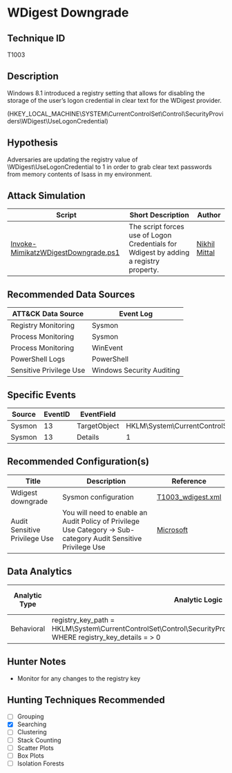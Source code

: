 # WDigest Downgrade
## Technique ID
T1003


## Description
Windows 8.1 introduced a registry setting that allows for disabling the storage of the user’s logon credential in clear text for the WDigest provider.

(HKEY\_LOCAL\_MACHINE\SYSTEM\CurrentControlSet\Control\SecurityProviders\WDigest\UseLogonCredential)


## Hypothesis
Adversaries are updating the registry value of \WDigest\UseLogonCredential to 1 in order to grab clear text passwords from memory contents of lsass in my environment.

## Attack Simulation

| Script  | Short Description | Author | 
|---------|---------|---------|
| [Invoke-MimikatzWDigestDowngrade.ps1](https://github.com/samratashok/nishang/blob/master/Gather/Invoke-MimikatzWDigestDowngrade.ps1)| The script forces use of Logon Credentials for Wdigest by adding a registry property.| [Nikhil Mittal](https://twitter.com/nikhil_mitt) |

## Recommended Data Sources

| ATT&CK Data Source | Event Log |
|---------|---------|
|Registry Monitoring| Sysmon |
|Process Monitoring |Sysmon| 
|Process Monitoring | WinEvent | 
|PowerShell Logs| PowerShell |
|Sensitive Privilege Use| Windows Security Auditing |


## Specific Events

| Source | EventID | EventField | Details | Reference | 
|--------|---------|-------|--------|-----------| 
| Sysmon | 13 | TargetObject | HKLM\System\CurrentControlSet\Control\SecurityProviders\WDigest\UseLogonCredential | [Cyb3rWard0g](https://twitter.com/Cyb3rWard0g) |
| Sysmon | 13 | Details | 1 | [Cyb3rWard0g](https://twitter.com/Cyb3rWard0g) |


## Recommended Configuration(s)
| Title | Description | Reference|
|---------|---------|---------|
| Wdigest downgrade | Sysmon configuration | [T1003_wdigest.xml](https://github.com/Cyb3rWard0g/ThreatHunter-Playbook/blob/master/attack_matrix/windows/sysmon_configs/T1003_wdigest.xml)
|  Audit Sensitive Privilege Use | You will need to enable an Audit Policy of Privilege Use Category -> Sub-category Audit Sensitive Privilege Use | [Microsoft](https://docs.microsoft.com/en-us/windows/security/threat-protection/auditing/event-4673#security-monitoring-recommendations) |


## Data Analytics 

| Analytic Type  | Analytic Logic | Analytic Data Object |
|--------|---------|---------|
| Behavioral|  registry\_key\_path = HKLM\System\CurrentControlSet\Control\SecurityProviders\WDigest\UseLogonCredential WHERE registry\_key\_details = > 0 | [registry]\(TBD\) | 


## Hunter Notes
 * Monitor for any changes to the registry key


## Hunting Techniques Recommended

- [ ] Grouping
- [x] Searching
- [ ] Clustering
- [ ] Stack Counting
- [ ] Scatter Plots
- [ ] Box Plots
- [ ] Isolation Forests
